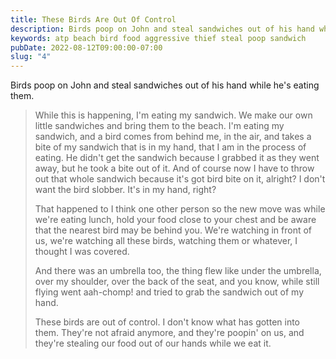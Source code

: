 ```yaml
---
title: These Birds Are Out Of Control
description: Birds poop on John and steal sandwiches out of his hand while he's eating them.
keywords: atp beach bird food aggressive thief steal poop sandwich
pubDate: 2022-08-12T09:00:00-07:00
slug: "4"
---
```


Birds poop on John and steal sandwiches out of his hand while he's eating them.

> While this is happening, I'm eating my sandwich. We make our own little sandwiches and bring them to the beach. I'm eating my sandwich, and a bird comes from behind me, in the air, and takes a bite of my sandwich that is in my hand, that I am in the process of eating. He didn't get the sandwich because I grabbed it as they went away, but he took a bite out of it. And of course now I have to throw out that whole sandwich because it's got bird bite on it, alright? I don't want the bird slobber. It's in my hand, right?
>
> That happened to I think one other person so the new move was while we're eating lunch, hold your food close to your chest and be aware that the nearest bird may be behind you. We're watching in front of us, we're watching all these birds, watching them or whatever, I thought I was covered.
>
> And there was an umbrella too, the thing flew like under the umbrella, over my shoulder, over the back of the seat, and you know, while still flying went aah-chomp! and tried to grab the sandwich out of my hand.
>
> These birds are out of control. I don't know what has gotten into them. They're not afraid anymore, and they're poopin' on us, and they're stealing our food out of our hands while we eat it.

